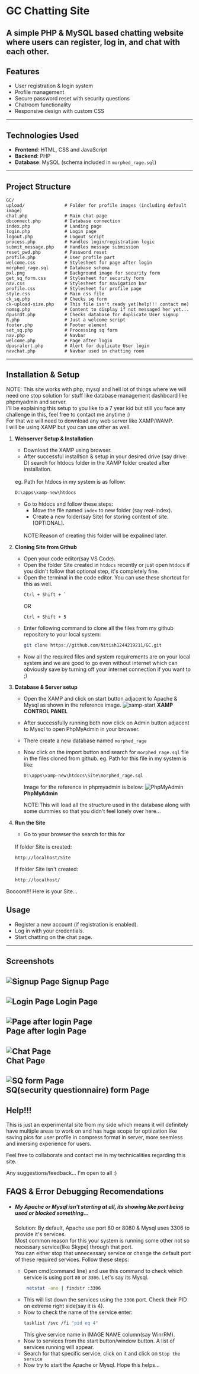 # GC Chatting Site

A simple **PHP & MySQL based chatting website** where users can register, log in, and chat with each other.
---

## Features
- User registration & login system  
- Profile management  
- Secure password reset with security questions  
- Chatroom functionality  
- Responsive design with custom CSS  

---

## Technologies Used
- **Frontend**: HTML, CSS and JavaScript
- **Backend**: PHP  
- **Database**: MySQL (schema included in `morphed_rage.sql`)  

---

## Project Structure
```
GC/
upload/               # Folder for profile images (including default image)
chat.php              # Main chat page
dbconnect.php         # Database connection
index.php             # Landing page
login.php             # Login page
logout.php            # Logout script
process.php           # Handles login/registration logic
submit_message.php    # Handles message submission
reset_pwd.php         # Password reset
profile.php           # User profile part
welcome.css           # Stylesheet for page after login
morphed_rage.sql      # Database schema
pxl.png               # Background image for security form
get_sq_form.css       # Stylesheet for security form
nav.css               # Stylesheet for navigation bar
profile.css           # Stylesheet for profile page
style.css             # Main css file
ck_sq.php             # Checks sq form
ck-upload-size.php    # This file isn't ready yet(help!!! contact me)
nomsg.php             # Content to display if not messaged her yet...
dpusrdt.php           # Checks database for duplicate User signup
R.php                 # Just a welcome script 
footer.php            # Footer element 
set_sq.php            # Processing sq form 
nav.php               # Navbar
welcome.php           # Page after login
dpusralert.php        # Alert for duplicate User login 
navchat.php           # Navbar used in chatting room                                                 
```

---

## Installation & Setup

NOTE: This site works with php, mysql and hell lot of things where we will need one stop solution for stuff like database management dashboard like phpmyadmin and server.
<br>
I'll be explaining this setup to you like to a 7 year kid but still you face any challenge in this, feel free to contact me anytime :)
<br>
For that we will need to download any web server like XAMP/WAMP.
<br>
I will be using XAMP but you can use other as well.
1. **Webserver Setup & Installation**
   - Download the XAMP using browser.
   - After successful installtion & setup in your desired drive (say drive: D) search for htdocs folder in the XAMP folder created after installation.
   <br>
   eg. Path for htdocs in my system is as follow:

      ```bash
      D:\apps\xamp-new\htdocs
      ```
   - Go to htdocs and follow these steps:
      - Move the file named `index` to new folder (say real-index).
      - Create a new folder(say Site) for storing content of site.[OPTIONAL].
      <br>
      NOTE:Reason of creating this folder will be expalined later.

2. **Cloning Site from Github**   
   - Open your code editor(say VS Code).
   - Open the folder Site created in `htdocs` recently or just open `htdocs` if you didn't follow that optional step, it's completely fine. 
   - Open the terminal in the code editor.
   You can use these shortcut for this as well.
      ```bash
      Ctrl + Shift + `
      ```
      OR
      ```bash
      Ctrl + Shift + 5
      ```
   - Enter following command to clone all the files from my github repository to your local system:
       ```bash
      git clone https://github.com/Nitish1244219211/GC.git
    
      ```
   - Now all the required files and system requirements are on your local system and we are good to go even without internet which can obviously save by turning off your internet connection if you want to ;)

3. **Database & Server setup**
   - Open the XAMP and click on start button adjacent to Apache & Mysql as shown in the reference image.
   ![xamp-start](/assets/xamp-start.png) 
   **XAMP CONTROL PANEL**
   - After successfully running both now click on Admin button adjacent to Mysql to open PhpMyAdmin in your browser.
   - There create a new database named `morphed_rage`
   - Now click on the import button and search for `morphed_rage.sql` file in the files cloned from github.
   eg. Path for this file in my system is like:
      ```bash
      D:\apps\xamp-new\htdocs\Site\morphed_rage.sql
      ```
      Image for the reference in phpmyadmin is below:
       ![PhpMyAdmin](/assets/phpmyadmin.png) 
   **PhpMyAdmin**

      NOTE:This will load all the structure used in the database along with some dummies so that you didn't feel lonely over here...
4. **Run the Site**
   - Go to your browser the search for this for 
   <br>
   If folder Site is created:
   
   ```bash
   http://localhost/Site
   ```

   If folder Site isn't created:
   ```bash 
   http://localhost/
   ```

Boooom!!! Here is your Site...

## Usage
- Register a new account (if registration is enabled).  
- Log in with your credentials.  
- Start chatting on the chat page.  

---

## Screenshots  

![Signup Page](/assets/signup.png) 
   **Signup Page**
---
![Login Page](/assets/login.png) 
   **Login Page**
--- 
![Page after login Page](/assets/page-after-login.png)  
   **Page after login Page**
---
![Chat Page](/assets/chat.png)  
   **Chat Page**
---
![SQ form Page](/assets/sq-form.png)  
   **SQ(security questionnaire) form Page**
---

## Help!!!
This is just an experimental site from my side which means it will definitely have multiple areas to work on and has huge scope for optiization like saving pics for user profile in compress format in server, more seemless and imersing experience for users.

Feel free to collaborate and contact me in my technicalities regarding this site.

Any suggestions/feedback...
I'm open to all :)
      
## FAQS & Error Debugging Recomendations
 - ##### My Apache or Mysql isn't starting at all, its showing like port being used or blocked something...
   Solution: By default, Apache use port 80 or 8080 & Mysql uses 3306 to provide it's services.
   <br>
   Most common reason for this your system is running some other not so necessary service(like Skype) through that port.
   <br>
   You can either stop that unnecessary service or change the default port of these required services.
   Follow these steps:
   
   - Open cmd(command line) and use this command to check which service is using port `80` or `3306`.
   Let's say its Mysql.
      ```bash
       netstat -ano | findstr :3306
      ```
   - This will list down the services using the `3306` port.
   Check their PID on extreme right side(say it is 4).
   - Now to check the name of the service enter:
      ```bash
      tasklist /svc /fi "pid eq 4"
      ```
      This give service name in IMAGE NAME column(say WinrRM).
   - Now to services from the start button/window button.
   A list of services running will appear.
   - Search for that specific service, click on it and click on `Stop the service`
   - Now try to start the Apache or Mysql.
   Hope this helps...